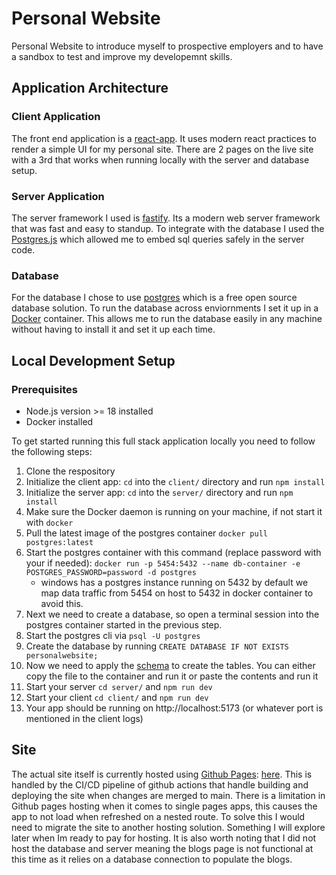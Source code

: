 # Personal Website

Personal Website to introduce myself to prospective employers and to have a sandbox to test and improve my developemnt skills.  


## Application Architecture

### Client Application

The front end application is a [react-app](https://react.dev/learn). It uses modern react practices to render a simple UI for my personal site. 
There are 2 pages on the live site with a 3rd that works when running locally with the server and database setup. 

### Server Application 

The server framework I used is [fastify](https://fastify.dev/). Its a modern web server framework that was fast and easy to standup. 
To integrate with the database I used the [Postgres.js](https://github.com/porsager/postgres) which allowed me to embed sql queries safely in the server code.

### Database

For the database I chose to use [postgres](https://www.postgresql.org/) which is a free open source database solution. To run the database across enviornments I set it up in a [Docker](https://www.docker.com/) container.
This allows me to run the database easily in any machine without having to install it and set it up each time.

## Local Development Setup

### Prerequisites
- Node.js version >= 18 installed
- Docker installed

To get started running this full stack application locally you need to follow the following steps:

1. Clone the respository
2. Initialize the client app: `cd` into the `client/` directory and run `npm install`
3. Initialize the server app: `cd` into the `server/` directory and run `npm install`
4. Make sure the Docker daemon is running on your machine, if not start it with `docker`
5. Pull the latest image of the postgres container `docker pull postgres:latest`
6. Start the postgres container with this command (replace password with your if needed): `docker run -p 5454:5432 --name db-container -e POSTGRES_PASSWORD=password -d postgres`
   - windows has a postgres instance running on 5432 by default we map data traffic from 5454 on host to 5432 in docker container to avoid this. 
8. Next we need to create a database, so open a terminal session into the postgres container started in the previous step.
9. Start the postgres cli via `psql -U postgres`
10. Create the database by running `CREATE DATABASE IF NOT EXISTS personalwebsite;`
11. Now we need to apply the [schema](https://github.com/Lincolntex/PersonalWebsite/blob/main/server/infra/database/schema.sql) to create the tables.
    You can either copy the file to the container and run it or paste the contents and run it
13. Start your server `cd server/` and `npm run dev`
14. Start your client `cd client/` and `npm run dev`
15. Your app should be running on http://localhost:5173 (or whatever port is mentioned in the client logs)

## Site

The actual site itself is currently hosted using [Github Pages](https://pages.github.com/): [here](https://lincolntex.github.io/PersonalWebsite). 
This is handled by the CI/CD pipeline of github actions that handle building and deploying the site when changes are merged to main. 
There is a limitation in Github pages hosting when it comes to single pages apps, this causes the app to not load when refreshed on a nested route. 
To solve this I would need to migrate the site to another hosting solution. Something I will explore later when Im ready to pay for hosting. 
It is also worth noting that I did not host the database and server meaning the blogs page is not functional at this time as it relies on a database connection to populate the blogs. 
